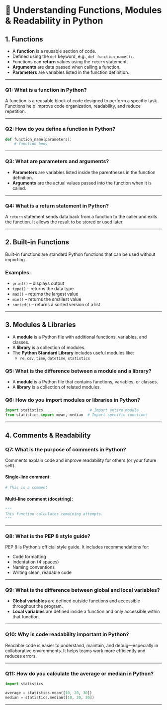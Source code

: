 # 🧠 Understanding Functions, Modules & Readability in Python

## 1. Functions
- A **function** is a reusable section of code.
- Defined using the `def` keyword, e.g., `def function_name():`.
- Functions can **return** values using the `return` statement.
- **Arguments** are data passed when calling a function.
- **Parameters** are variables listed in the function definition.

---

### Q1: What is a function in Python?
A function is a reusable block of code designed to perform a specific task. Functions help improve code organization, readability, and reduce repetition.

---

### Q2: How do you define a function in Python?

```python
def function_name(parameters):
    # function body
```

---

### Q3: What are parameters and arguments?
- **Parameters** are variables listed inside the parentheses in the function definition.
- **Arguments** are the actual values passed into the function when it is called.

---

### Q4: What is a return statement in Python?
A `return` statement sends data back from a function to the caller and exits the function. It allows the result to be stored or used later.

---

## 2. Built-in Functions
Built-in functions are standard Python functions that can be used without importing.

### Examples:
- `print()` – displays output
- `type()` – returns the data type
- `max()` – returns the largest value
- `min()` – returns the smallest value
- `sorted()` – returns a sorted version of a list

---

## 3. Modules & Libraries
- A **module** is a Python file with additional functions, variables, and classes.
- A **library** is a collection of modules.
- The **Python Standard Library** includes useful modules like:
  - `re`, `csv`, `time`, `datetime`, `statistics`

### Q5: What is the difference between a module and a library?
- A **module** is a Python file that contains functions, variables, or classes.
- A **library** is a collection of related modules.

### Q6: How do you import modules or libraries in Python?

```python
import statistics                     # Import entire module
from statistics import mean, median  # Import specific functions
```

---

## 4. Comments & Readability

### Q7: What is the purpose of comments in Python?
Comments explain code and improve readability for others (or your future self).

#### Single-line comment:
```python
# This is a comment
```

#### Multi-line comment (docstring):
```python
"""
This function calculates remaining attempts.
"""
```

---

### Q8: What is the PEP 8 style guide?
PEP 8 is Python’s official style guide. It includes recommendations for:
- Code formatting
- Indentation (4 spaces)
- Naming conventions
- Writing clean, readable code

---

### Q9: What is the difference between global and local variables?
- **Global variables** are defined outside functions and accessible throughout the program.
- **Local variables** are defined inside a function and only accessible within that function.

---

### Q10: Why is code readability important in Python?
Readable code is easier to understand, maintain, and debug—especially in collaborative environments. It helps teams work more efficiently and reduces errors.

---

### Q11: How do you calculate the average or median in Python?

```python
import statistics

average = statistics.mean([10, 20, 30])
median = statistics.median([10, 20, 30])
```

---
